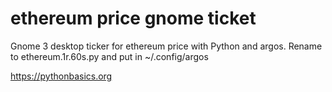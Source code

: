 # ethereum price gnome ticket 

Gnome 3 desktop ticker for ethereum price with Python and argos. Rename to ethereum.1r.60s.py and put in ~/.config/argos

https://pythonbasics.org
